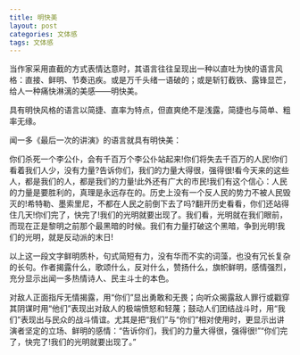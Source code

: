 ```yaml
---
title: 明快美
layout: post
categories: 文体感
tags: 文体感
---
```


当作家采用直截的方式表情达意时，其语言往往呈现出一种以直吐为快的语言风格：直接、鲜明、节奏迅疾。或是万千头绪一语破的；或是斩钉截铁、露锋显芒，给人一种痛快淋漓的美感——明快美。

具有明快风格的语言以简捷、直率为特点，但直爽绝不是浅露，简捷也与简单、粗率无缘。

闻一多《最后一次的讲演》的语言就具有明快美：

你们杀死一个李公仆，会有千百万个李公仆站起来!你们将失去千百万的人民!你们看着我们人少，没有力量?告诉你们，我们的力量大得很，强得很!看今天来的这些人，都是我们的人，都是我们的力量!此外还有广大的市民!我们有这个信心：人民的力量是要胜利的，真理是永远存在的。历史上没有一个反人民的势力不被人民毁灭的!希特勒、墨索里尼，不都在人民之前倒下去了吗?翻开历史看看，你们还站得住几天!你们完了，快完了!我们的光明就要出现了。我们看，光明就在我们眼前，而现在正是黎明之前那个最黑暗的时候。我们有力量打破这个黑暗，争到光明!我们的光明，就是反动派的末日!

以上这一段文字鲜明质朴，句式简短有力，没有华而不实的词藻，也没有冗长复杂的长句。作者揭露什么，歌颂什么，反对什么，赞扬什么，旗帜鲜明，感情强烈，充分显示出闻一多热情诗人、民主斗士的本色。

对敌人正面指斥无情揭露，用“你们”显出勇敢和无畏；向听众揭露敌人罪行或戳穿其阴谋时用“他们”表现出对敌人的极端愤怒和轻蔑；鼓动人们团结战斗时，用“我们”表现出与民众的战斗情谊。尤其是把“我们”与“你们”相对使用时，更显示出讲演者坚定的立场、鲜明的感情：“告诉你们，我们的力量大得很，强得很!”“你们完了，快完了!我们的光明就要出现了。” 
